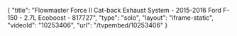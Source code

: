 {
    "title": "Flowmaster Force II Cat-back Exhaust System - 2015-2016 Ford F-150 - 2.7L Ecoboost - 817727",
    "type": "solo",
    "layout": "iframe-static",
    "videoId": "10253406",
    "url": "\/tvpembed\/10253406"
}